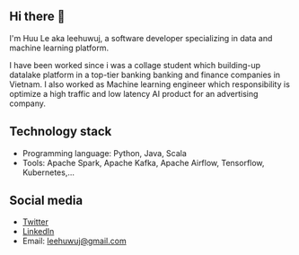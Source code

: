 
## Hi there 👋
I'm Huu Le aka leehuwuj, a software developer specializing in data and machine learning platform.  

I have been worked since i was a collage student which building-up datalake platform in a top-tier banking banking and finance companies in Vietnam. I also worked as Machine learning engineer which responsibility is optimize a high traffic and low latency AI product for an advertising company.

## Technology stack
- Programming language: Python, Java, Scala
- Tools: Apache Spark, Apache Kafka, Apache Airflow, Tensorflow, Kubernetes,...

## Social media
- [Twitter](http://twitter.com/leehuwuj)
- [LinkedIn](https://www.linkedin.com/in/leehuwuj)
- Email: leehuwuj@gmail.com
